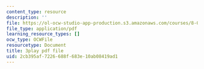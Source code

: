 ```yaml
---
content_type: resource
description: ''
file: https://ol-ocw-studio-app-production.s3.amazonaws.com/courses/8-01sc-classical-mechanics-fall-2016/2cb395af7226688f683e10ab08419ad1_UE-O9TiKOw0.pdf
file_type: application/pdf
learning_resource_types: []
ocw_type: OCWFile
resourcetype: Document
title: 3play pdf file
uid: 2cb395af-7226-688f-683e-10ab08419ad1
---
```

